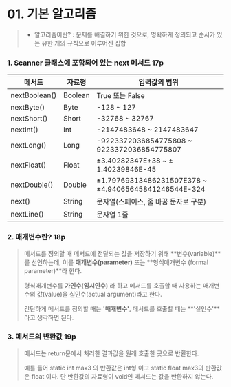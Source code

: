 # 01. 기본 알고리즘

>* 알고리즘이란? : 문제를 해결하기 위한 것으로, 명확하게 정의되고 순서가 있는 유한 개의 규칙으로 이루어진 집합



### 1. Scanner 클래스에 포함되어 있는 next 메서드  17p

| 메서드        | 자료형  | 입력값의 범위                                        |
| ------------- | ------- | ---------------------------------------------------- |
| nextBoolean() | Boolean | True 또는 False                                      |
| nextByte()    | Byte    | -128 ~ 127                                           |
| nextShort()   | Short   | -32768 ~ 32767                                       |
| nextInt()     | Int     | -2147483648 ~ 2147483647                             |
| nextLong()    | Long    | -9223372036854775808 ~ 9223372036854775807           |
| nextFloat()   | Float   | ±3.40282347E+38 ~ ± 1.40239846E-45                   |
| nextDouble()  | Double  | ±1.79769313486231507E378 ~ ±4.94065645841246544E-324 |
| next()        | String  | 문자열(스페이스, 줄 바꿈 문자로 구분)                |
| nextLine()    | String  | 문자열 1줄                                           |



### 2. 매개변수란? 18p

> 메서드를 정의할 때 메서드에 전달되는 값을 저장하기 위해 **변수(variable)**를 선언하는데, 이를 **매개변수(parameter)** 또는 **형식매개변수 (formal parameter)**라 한다.
>
> 형식매개변수를 **가인수(임시인수)** 라 하고 메서드를 호출할 때 사용하는 매개변수의 값(value)을 실인수(actual argument)라고 한다.
>
> 간단하게 메서드를 정의할 때는 **'매개변수'**, 메서드를 호출할 때는 **'실인수'**라고 생각하면 된다.



### 3. 메서드의 반환값 19p

>메서드는 return문에서 처리한 결과값을 원래 호출한 곳으로 반환한다.
>
>예를 들어 static int max3 의 반환값은 int형 이고 static float max3의 반환값은 float 이다. 단 반환값의 자료형이 void인 메서드는 값을 반환하지 않는다.


